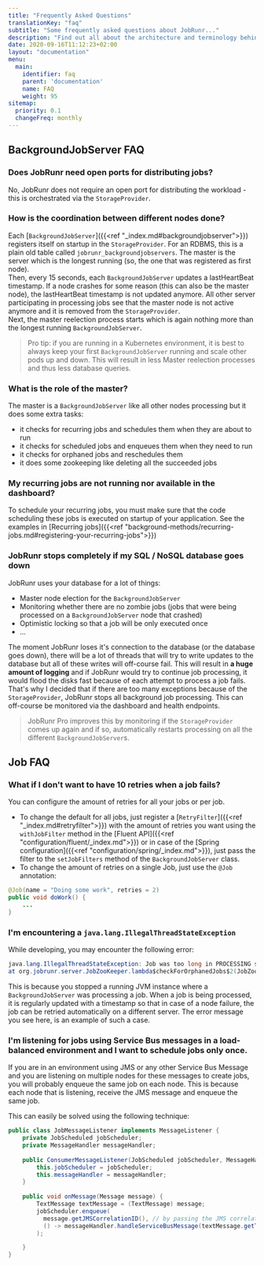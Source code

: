 ```yaml
---
title: "Frequently Asked Questions"
translationKey: "faq"
subtitle: "Some frequently asked questions about JobRunr..."
description: "Find out all about the architecture and terminology behind JobRunr"
date: 2020-09-16T11:12:23+02:00
layout: "documentation"
menu: 
  main: 
    identifier: faq
    parent: 'documentation'
    name: FAQ
    weight: 95
sitemap:
  priority: 0.1
  changeFreq: monthly
---
```


## BackgroundJobServer FAQ
### Does JobRunr need open ports for distributing jobs?
No, JobRunr does not require an open port for distributing the workload - this is orchestrated via the `StorageProvider`.

### How is the coordination between different nodes done?
Each [`BackgroundJobServer`]({{<ref "_index.md#backgroundjobserver">}}) registers itself on startup in the `StorageProvider`. For an RDBMS, this is a plain old table called `jobrunr_backgroundjobservers`. The master is the server which is the longest running (so, the one that was registered as first node).  
Then, every 15 seconds, each `BackgroundJobServer` updates a lastHeartBeat timestamp. If a node crashes for some reason (this can also be the master node), the lastHeartBeat timestamp is not updated anymore. All other server participating in processing jobs see that the master node is not active anymore and it is removed from the `StorageProvider`.  
Next, the master reelection process starts which is again nothing more than the longest running `BackgroundJobServer`.

> Pro tip: if you are running in a Kubernetes environment, it is best to always keep your first `BackgroundJobServer` running and scale other pods up and down. This will result in less Master reelection processes and thus less database queries.

### What is the role of the master?
The master is a `BackgroundJobServer` like all other nodes processing but it does some extra tasks:
- it checks for recurring jobs and schedules them when they are about to run
- it checks for scheduled jobs and enqueues them when they need to run
- it checks for orphaned jobs and reschedules them
- it does some zookeeping like deleting all the succeeded jobs

### My recurring jobs are not running nor available in the dashboard?
To schedule your recurring jobs, you must make sure that the code scheduling these jobs is executed on startup of your application. See the examples in [Recurring jobs]({{<ref "background-methods/recurring-jobs.md#registering-your-recurring-jobs">}})

### JobRunr stops completely if my SQL / NoSQL database goes down
JobRunr uses your database for a lot of things: 
- Master node election for the `BackgroundJobServer`
- Monitoring whether there are no zombie jobs (jobs that were being processed on a `BackgroundJobServer` node that crashed)
- Optimistic locking so that a job will be only executed once
- ... 

The moment JobRunr loses it's connection to the database (or the database goes down), there will be a lot of threads that will try to write updates to the database but all of these writes will off-course fail. This will result in __a huge amount of logging__ and if JobRunr would try to continue job processing, it would flood the disks fast because of each attempt to process a job fails. That's why I decided that if there are too many exceptions because of the `StorageProvider`, JobRunr stops all background job processing. This can off-course be monitored via the dashboard and health endpoints.

> JobRunr Pro improves this by monitoring if the `StorageProvider` comes up again and if so, automatically restarts processing on all the different `BackgroundJobServer`s.

<!-- ### How can I control the amount of workers per BackgroundJobServer? -->

## Job FAQ

### What if I don't want to have 10 retries when a job fails?
You can configure the amount of retries for all your jobs or per job.
- To change the default for all jobs, just register a [`RetryFilter`]({{<ref "_index.md#retryfilter">}}) with the amount of retries you want using the `withJobFilter` method in the [Fluent API]({{<ref "configuration/fluent/_index.md">}}) or in case of the [Spring configuration]({{<ref "configuration/spring/_index.md">}}), just pass the filter to the `setJobFilters` method of the `BackgroundJobServer` class.
- To change the amount of retries on a single Job, just use the `@Job` annotation:

```java
@Job(name = "Doing some work", retries = 2)
public void doWork() {
    ...
}
```

### I'm encountering a `java.lang.IllegalThreadStateException`
While developing, you may encounter the following error:

```java
java.lang.IllegalThreadStateException: Job was too long in PROCESSING state without being updated.
at org.jobrunr.server.JobZooKeeper.lambda$checkForOrphanedJobs$2(JobZooKeeper.java:134)
```

This is because you stopped a running JVM instance where a `BackgroundJobServer` was processing a job. When a job is being processed, it is regularly updated with a timestamp so that in case of a node failure, the job can be retried automatically on a different server. The error message you see here, is an example of such a case.

### I'm listening for jobs using Service Bus messages in a load-balanced environment and I want to schedule jobs only once.
If you are in an environment using JMS or any other Service Bus Message and you are listening on multiple nodes for these messages to create jobs, you will probably enqueue the same job on each node. This is because each node that is listening, receive the JMS message and enqueue the same job.

This can easily be solved using the following technique:

```java
public class JobMessageListener implements MessageListener {
    private JobScheduled jobScheduler;
    private MessageHandler messageHandler;
 
    public ConsumerMessageListener(JobScheduled jobScheduler, MessageHandler messageHandler) {
        this.jobScheduler = jobScheduler;
        this.messageHandler = messageHandler;
    }
 
    public void onMessage(Message message) {
        TextMessage textMessage = (TextMessage) message;
        jobScheduler.enqueue(
          message.getJMSCorrelationID(), // by passing the JMS correlation id, this will be the id of the job and thus unique.
          () -> messageHandler.handleServiceBusMessage(textMessage.getText())
        );

    }
}
```